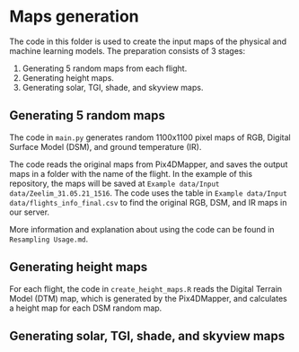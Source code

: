 # Maps generation
The code in this folder is used to create the input maps of the physical and machine learning models. The preparation consists of 3 stages:
1) Generating 5 random maps from each flight.
2) Generating height maps.
3) Generating solar, TGI, shade, and skyview maps.
   
## Generating 5 random maps 
The code in `main.py` generates random 1100x1100 pixel maps of RGB, Digital Surface Model (DSM), and ground temperature (IR). 

The code reads the original maps from Pix4DMapper, and saves the output maps in a folder with the name of the flight. In the example of this repository, the maps will be saved at `Example data/Input data/Zeelim_31.05.21_1516`. The code uses the table in `Example data/Input data/flights_info_final.csv` to find the original RGB, DSM, and IR maps in our server.

More information and explanation about using the code can be found in `Resampling Usage.md`. 

## Generating height maps
For each flight, the code in `create_height_maps.R` reads the Digital Terrain Model (DTM) map, which is generated by the Pix4DMapper, and calculates a height map for each DSM random map. 

## Generating solar, TGI, shade, and skyview maps



